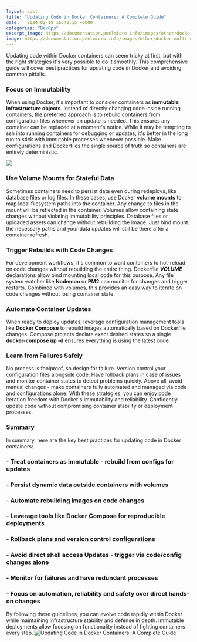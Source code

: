 ```yaml
---
layout: post
title: "Updating Code in Docker Containers: A Complete Guide"
date:   2024-02-19 16:42:15 +0000
categories: "DevOps"
excerpt_image: https://documentation.peelmicro.info/images/other/docker-multi-docker/UpdatingAnObject.png
image: https://documentation.peelmicro.info/images/other/docker-multi-docker/UpdatingAnObject.png
---
```


Updating code within Docker containers can seem tricky at first, but with the right strategies it's very possible to do it smoothly. This comprehensive guide will cover best practices for updating code in Docker and avoiding common pitfalls.
### Focus on Immutability 
When using Docker, it's important to consider containers as **immutable infrastructure objects**. Instead of directly changing code inside running containers, the preferred approach is to rebuild containers from configuration files whenever an update is needed. This ensures any container can be replaced at a moment's notice.
While it may be tempting to ssh into running containers for debugging or updates, it's better in the long run to stick with immutable processes whenever possible. Make configurations and Dockerfiles the single source of truth so containers are entirely deterministic.

![](https://linuxhandbook.com/content/images/2021/05/docker-container-lifecycle-diagram-2.png)
### Use Volume Mounts for Stateful Data
Sometimes containers need to persist data even during redeploys, like database files or log files. In these cases, use Docker **volume mounts** to map local filesystem paths into the container. Any change to files in the mount will be reflected in the container.
Volumes allow containing state changes without violating immutability principles. Database files or uploaded assets can change without rebuilding the image. Just bind mount the necessary paths and your data updates will still be there after a container refresh.
### Trigger Rebuilds with Code Changes
For development workflows, it's common to want containers to hot-reload on code changes without rebuilding the entire thing. Dockerfile **_VOLUME_** declarations allow bind mounting local code for this purpose. 
Any file system watcher like **Nodemon** or **PM2** can monitor for changes and trigger restarts. Combined with volumes, this provides an easy way to iterate on code changes without losing container state.
### Automate Container Updates
When ready to deploy updates, leverage configuration management tools like **Docker Compose** to rebuild images automatically based on Dockerfile changes. Compose projects declare exact desired states so a single **docker-compose up -d** ensures everything is using the latest code.
### Learn from Failures Safely
No process is foolproof, so design for failure. Version control your configuration files alongside code. Have rollback plans in case of issues and monitor container states to detect problems quickly. Above all, avoid manual changes - make containers fully automated and managed via code and configurations alone.
With these strategies, you can enjoy code iteration freedom with Docker's immutability and reliability. Confidently update code without compromising container stability or deployment processes.
### Summary
In summary, here are the key best practices for updating code in Docker containers:
### - Treat containers as immutable - rebuild from configs for updates 
### - Persist dynamic data outside containers with volumes 
### - Automate rebuilding images on code changes 
### - Leverage tools like Docker Compose for reproducible deployments
### - Rollback plans and version control configurations
### - Avoid direct shell access Updates - trigger via code/config changes alone
### - Monitor for failures and have redundant processes 
### - Focus on automation, reliability and safety over direct hands-on changes
By following these guidelines, you can evolve code rapidly within Docker while maintaining infrastructure stability and defense in depth. Immutable deployments allow focusing on functionality instead of fighting containers every step.
 ![Updating Code in Docker Containers: A Complete Guide](https://documentation.peelmicro.info/images/other/docker-multi-docker/UpdatingAnObject.png)